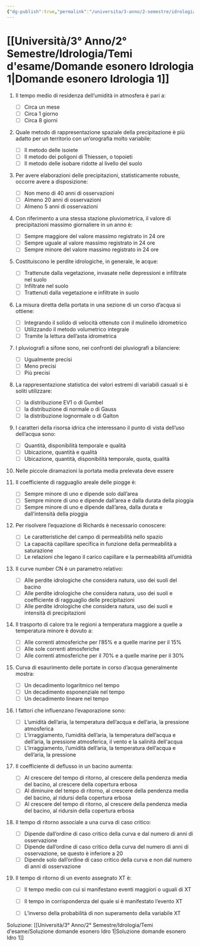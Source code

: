 ```yaml
---
{"dg-publish":true,"permalink":"/universita/3-anno/2-semestre/idrologia/temi-d-esame/domande-esonero-idrologia-1/","tags":["#UNI/Idro","UNI"]}
---
```



# [[Università/3° Anno/2° Semestre/Idrologia/Temi d'esame/Domande esonero Idrologia 1\|Domande esonero Idrologia 1]]

1. Il tempo medio di residenza dell’umidità in atmosfera è pari a:
	- [ ] Circa un mese
	- [ ] Circa 1 giorno
	- [ ] Circa 8 giorni

2. Quale metodo di rappresentazione spaziale della precipitazione è più adatto per un territorio con un’orografia molto variabile:
	- [ ] Il metodo delle isoiete
	- [ ] Il metodo dei poligoni di Thiessen, o topoieti
	- [ ] Il metodo delle isobare ridotte al livello del suolo

3. Per avere elaborazioni delle precipitazioni, statisticamente robuste, occorre avere a disposizione:
    - [ ] Non meno di 40 anni di osservazioni
    - [ ] Almeno 20 anni di osservazioni
    - [ ] Almeno 5 anni di osservazioni

4. Con riferimento a una stessa stazione pluviometrica, il valore di precipitazioni massimo giornaliere in un anno è:
    - [ ] Sempre maggiore del valore massimo registrato in 24 ore
    - [ ] Sempre uguale al valore massimo registrato in 24 ore
    - [ ] Sempre minore del valore massimo registrato in 24 ore

5. Costituiscono le perdite idrologiche, in generale, le acque:
    - [ ] Trattenute dalla vegetazione, invasate nelle depressioni e infiltrate nel suolo
    - [ ] Infiltrate nel suolo
    - [ ] Trattenuti dalla vegetazione e infiltrate in suolo
  
6. La misura diretta della portata in una sezione di un corso d’acqua si ottiene:
    - [ ] Integrando il solido di velocità ottenuto con il mulinello idrometrico
    - [ ] Utilizzando il metodo volumetrico integrale
    - [ ] Tramite la lettura dell’asta idrometrica

7. I pluviografi a sifone sono, nei confronti dei pluviografi a bilanciere:
    - [ ] Ugualmente precisi
    - [ ] Meno precisi
    - [ ] Più precisi

8. La rappresentazione statistica dei valori estremi di variabili casuali si è soliti utilizzare:
    - [ ] la distribuzione EV1 o di Gumbel
    - [ ] la distribuzione di normale o di Gauss
    - [ ] la distribuzione lognormale o di Galton

9. I caratteri della risorsa idrica che interessano il punto di vista dell’uso dell’acqua sono:
    - [ ] Quantità, disponibilità temporale e qualità
    - [ ] Ubicazione, quantità e qualità
    - [ ] Ubicazione, quantità, disponibilità temporale, quota, qualità

10. Nelle piccole diramazioni la portata media prelevata deve essere

11. Il coefficiente di ragguaglio areale delle piogge è:
    - [ ] Sempre minore di uno e dipende solo dall’area
    - [ ] Sempre minore di uno e dipende dall’area e dalla durata della pioggia        
    - [ ] Sempre minore di uno e dipende dall’area, dalla durata e dall’intensità della pioggia

12. Per risolvere l’equazione di Richards è necessario conoscere:
    - [ ] Le caratteristiche del campo di permeabilità nello spazio
    - [ ] La capacità capillare specifica in funzione della permeabilità a saturazione
    - [ ] Le relazioni che legano il carico capillare e la permeabilità all’umidità

13. Il curve number CN è un parametro relativo:
	- [ ] Alle perdite idrologiche che considera natura, uso dei suoli del bacino
    - [ ] Alle perdite idrologiche che considera natura, uso dei suoli e coefficiente di ragguaglio delle precipitazioni
    - [ ] Alle perdite idrologiche che considera natura, uso dei suoli e intensità di precipitazioni

14. Il trasporto di calore tra le regioni a temperatura maggiore a quelle a temperatura minore è dovuto a:
	- [ ] Alle correnti atmosferiche per l’85% e a quelle marine per il 15%
	- [ ] Alle sole correnti atmosferiche
	- [ ] Alle correnti atmosferiche per il 70% e a quelle marine per il 30%

15. Curva di esaurimento delle portate in corso d’acqua generalmente mostra:
	- [ ] Un decadimento logaritmico nel tempo
	- [ ] Un decadimento esponenziale nel tempo
	- [ ] Un decadimento lineare nel tempo

16. I fattori che influenzano l’evaporazione sono:
	- [ ] L’umidità dell’aria, la temperatura dell’acqua e dell’aria, la pressione atmosferica
	- [ ] L’irraggiamento, l’umidità dell’aria, la temperatura dell’acqua e dell’aria, la pressione atmosferica, il vento e la salinità dell'acqua
	- [ ] L’irraggiamento, l’umidità dell’aria, la temperatura dell’acqua e dell’aria, la pressione

17. Il coefficiente di deflusso in un bacino aumenta:
	- [ ] Al crescere del tempo di ritorno, al crescere della pendenza media del bacino, al crescere della copertura erbosa
	- [ ] Al diminuire del tempo di ritorno, al crescere della pendenza media del bacino, al ridursi della copertura erbosa
	- [ ] Al crescere del tempo di ritorno, al crescere della pendenza media del bacino, al ridursin della copertura erbosa

18. Il tempo di ritorno associale a una curva di caso critico:
	- [ ] Dipende dall’ordine di caso critico della curva e dal numero di anni di osservazione
	- [ ] Dipende dall’ordine di caso critico della curva del numero di anni di osservazione, se questo è inferiore a 20
	- [ ] Dipende solo dall’ordine di caso critico della curva e non dal numero di anni di osservazione

19. Il tempo di ritorno di un evento assegnato XT è:
    - [ ] Il tempo medio con cui si manifestano eventi maggiori o uguali di XT        
    - [ ] Il tempo in corrispondenza del quale si è manifestato l’evento XT
    - [ ] L’inverso della probabilità di non superamento della variabile XT


Soluzione: [[Università/3° Anno/2° Semestre/Idrologia/Temi d'esame/Soluzione domande esonero Idro 1\|Soluzione domande esonero Idro 1]]


